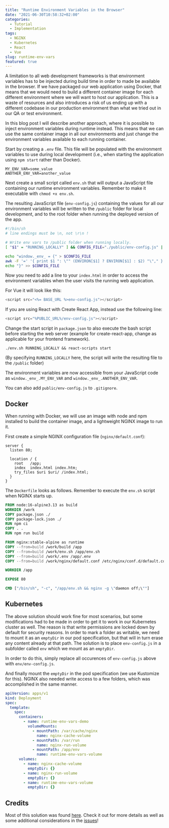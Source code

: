 ```yaml
---
title: "Runtime Environment Variables in the Browser"
date: "2021-06-30T10:58:32+02:00"
categories:
  - Tutorial
  - Implementation
tags:
  - NGINX
  - Kubernetes
  - React
  - Vue
slug: runtime-env-vars
featured: true
---
```


A limitation to all web development frameworks is that environment variables has to be injected during build time in order to made be available in the browser. If we have packaged our web application using Docker, that means that we would need to build a different container image for each different environment where we will want to host our application. This is a waste of resources and also introduces a risk of us ending up with a different codebase in our production environment than what we tried out in our QA or test environment. 

In this blog post I will describe another approach, where it is possible to inject environment variables during runtime instead. This means that we can use the same container image in all our environments and just change the environment variables available to each running container.

Start by creating a `.env` file. This file will be populated with the environment variables to use during local development (i.e., when starting the application using `npm start` rather than Docker).

```
MY_ENV_VAR=some_value
ANOTHER_ENV_VAR=another_value
```

Next create a small script called `env.sh` that will output a JavaScript file containing our runtime environment variables. Remember to make it executable with `chmod +x env.sh`.

The resulting JavaScript file (`env-config.js`) containing the values for all our environment variables will be written to the `/public` folder for local development, and to the root folder when running the deployed version of the app.

```sh
#!/bin/sh
# line endings must be \n, not \r\n !

# Write env vars to /public folder when running locally. 
[ "$1" = "RUNNING_LOCALLY" ] && CONFIG_FILE="./public/env-config.js" || CONFIG_FILE="./env-config.js"

echo "window._env_ = {" > $CONFIG_FILE
awk -F '=' '{ print $1 ": \"" (ENVIRON[$1] ? ENVIRON[$1] : $2) "\"," }' ./.env >> $CONFIG_FILE
echo "}" >> $CONFIG_FILE
```

Now you need to add a line to your `index.html` in order to access the environment variables when the user visits the running web application.

For Vue it will look like this:

```js
<script src="<%= BASE_URL %>env-config.js"></script>
```

If you are using React with Create React App, instead use the following line:

```js
<script src="%PUBLIC_URL%/env-config.js"></script>
```

Change the start script in `package.json` to also execute the bash script before starting the web server (example for create-react-app, change as applicable for your frontend framework).

```
./env.sh RUNNING_LOCALLY && react-scripts start
```

(By specifying `RUNNING_LOCALLY` here, the script will write the resulting file to the `/public` folder)

The environment variables are now accessible from your JavaScript code as `window._env_.MY_ENV_VAR` and `window._env_.ANOTHER_ENV_VAR`.

You can also add `public/env-config.js` to `.gitignore`.

## Docker

When running with Docker, we will use an image with node and npm installed to build the container image, and a lightweight NGINX image to run it.

First create a simple NGINX configuration file (`nginx/default.conf`):

```nginx
server {
  listen 80;

  location / {
    root   /app;
    index  index.html index.htm;
    try_files $uri $uri/ /index.html;
  }
}

```

The `Dockerfile` looks as follows. Remember to execute the `env.sh` script when NGINX starts up.

```dockerfile
FROM node:16-alpine3.13 as build
WORKDIR /work
COPY package.json ./
COPY package-lock.json ./
RUN npm ci
COPY . .
RUN npm run build

FROM nginx:stable-alpine as runtime
COPY --from=build /work/build /app
COPY --from=build /work/env.sh /app/env.sh
COPY --from=build /work/.env /app/.env
COPY --from=build /work/nginx/default.conf /etc/nginx/conf.d/default.conf

WORKDIR /app

EXPOSE 80

CMD ["/bin/sh", "-c", "/app/env.sh && nginx -g \"daemon off;\""]
```

## Kubernetes

The above solution should work fine for most scenarios, but some modifications had to be made in order to get it to work in our Kubernetes cluster as well. The reason is that write permissions are locked down by default for security reasons. In order to mark a folder as writable, we need to mount it as an `emptyDir` in our pod specification, but that will in turn erase any content already at that path. The solution is to place `env-config.js` in a subfolder called `env` which we mount as an `emptyDir`.

In order to do this, simply replace all occurences of `env-config.js` above with `env/env-config.js`.

And finally mount the `emptyDir` in the pod specification (we use Kustomize for this). NGINX also needed write access to a few folders, which was accomplished in the same manner.

```yaml
apiVersion: apps/v1
kind: Deployment
spec:
  template:
    spec:
      containers:
        - name: runtime-env-vars-demo
          volumeMounts:
            - mountPath: /var/cache/nginx
              name: nginx-cache-volume
            - mountPath: /var/run
              name: nginx-run-volume
            - mountPath: /app/env
              name: runtime-env-vars-volume
      volumes:
        - name: nginx-cache-volume
          emptyDir: {}
        - name: nginx-run-volume
          emptyDir: {}
        - name: runtime-env-vars-volume
          emptyDir: {}
```

## Credits

Most of this solution was found [here](https://github.com/kunokdev/cra-runtime-environment-variables). Check it out for more details as well as some additional considerations in the [issues](https://github.com/kunokdev/cra-runtime-environment-variables/issues?q=is%3Aissue)!
